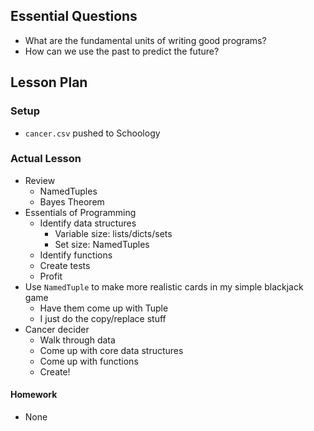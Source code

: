 ## Essential Questions

- What are the fundamental units of writing good programs?
- How can we use the past to predict the future?

## Lesson Plan

### Setup

- `cancer.csv` pushed to Schoology

### Actual Lesson

- Review
    - NamedTuples
    - Bayes Theorem
- Essentials of Programming
    - Identify data structures
        - Variable size: lists/dicts/sets
        - Set size: NamedTuples
    - Identify functions
    - Create tests
    - Profit
- Use `NamedTuple` to make more realistic cards in my simple blackjack game
    - Have them come up with Tuple
    - I just do the copy/replace stuff
- Cancer decider
    - Walk through data
    - Come up with core data structures
    - Come up with functions
    - Create!

#### Homework

- None